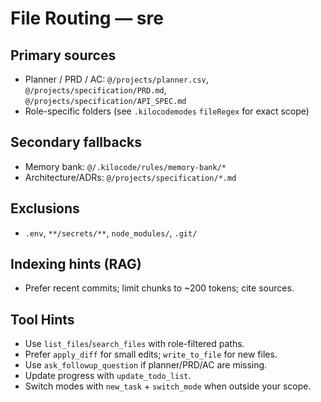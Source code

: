 # File Routing — sre

## Primary sources
- Planner / PRD / AC: `@/projects/planner.csv`, `@/projects/specification/PRD.md`, `@/projects/specification/API_SPEC.md`
- Role-specific folders (see `.kilocodemodes` `fileRegex` for exact scope)

## Secondary fallbacks
- Memory bank: `@/.kilocode/rules/memory-bank/*`
- Architecture/ADRs: `@/projects/specification/*.md`

## Exclusions
- `.env`, `**/secrets/**`, `node_modules/`, `.git/`

## Indexing hints (RAG)
- Prefer recent commits; limit chunks to ~200 tokens; cite sources.

## Tool Hints
- Use `list_files`/`search_files` with role-filtered paths.
- Prefer `apply_diff` for small edits; `write_to_file` for new files.
- Use `ask_followup_question` if planner/PRD/AC are missing.
- Update progress with `update_todo_list`.
- Switch modes with `new_task` + `switch_mode` when outside your scope.
